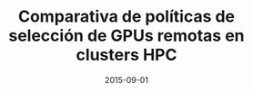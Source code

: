 ---
title: "Comparativa de políticas de selección de GPUs remotas en clusters HPC"
collection: publications
permalink: /publication/2015-09-01-Comparativa-de-polticas-de-seleccin-de-GPUs-remotas-en-clusters-HPC
type: "national"
date: 2015-09-01
venue: '<em>XXVI Jornadas SARTECO</em>'
citation: ' <strong>S. Iserte</strong>,  A. Castelló,  R. Mayo,  E. Quintana-Ortí,  J. Prades,  C. Reaño,  F. Silla, and  J. Duato, &quot;Comparativa de políticas de selección de GPUs remotas en clusters HPC.&quot; <em>XXVI Jornadas SARTECO</em>, Sep. 2015.'
---